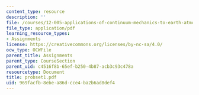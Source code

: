 ```yaml
---
content_type: resource
description: ''
file: /courses/12-005-applications-of-continuum-mechanics-to-earth-atmospheric-and-planetary-sciences-spring-2006/969facfb8ebea86dcce4ba2b6ad8def4_probset1.pdf
file_type: application/pdf
learning_resource_types:
- Assignments
license: https://creativecommons.org/licenses/by-nc-sa/4.0/
ocw_type: OCWFile
parent_title: Assignments
parent_type: CourseSection
parent_uid: c4516f8b-65ef-b250-4b87-acb3c93c478a
resourcetype: Document
title: probset1.pdf
uid: 969facfb-8ebe-a86d-cce4-ba2b6ad8def4
---
```

